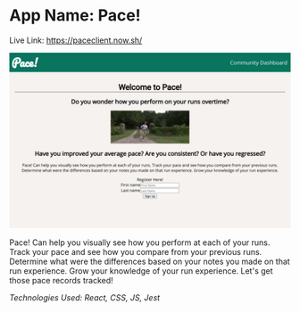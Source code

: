 # App Name: Pace!

Live Link: https://paceclient.now.sh/

![ScreenShot](screenshot.png)

Pace! Can help you visually see how you perform at each of your runs. Track your pace and see how you compare from your previous runs. Determine what were the differences based on your notes you made on that run experience. Grow your knowledge of your run experience. Let's get those pace records tracked!

*Technologies Used: React, CSS, JS, Jest*
